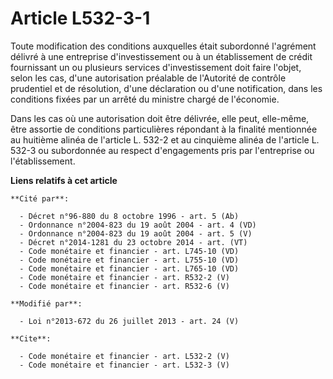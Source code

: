 # Article L532-3-1

Toute modification des conditions auxquelles était subordonné l'agrément délivré à une entreprise d'investissement ou à un
établissement de crédit fournissant un ou plusieurs services d'investissement doit faire l'objet, selon les cas, d'une
autorisation préalable de l'Autorité de contrôle prudentiel et de résolution, d'une déclaration ou d'une notification, dans
les conditions fixées par un arrêté du ministre chargé de l'économie. 

Dans les cas où une autorisation doit être délivrée, elle peut, elle-même, être assortie de conditions particulières
répondant à la finalité mentionnée au huitième alinéa de l'article L. 532-2 et au cinquième alinéa de l'article L. 532-3 ou
subordonnée au respect d'engagements pris par l'entreprise ou l'établissement.

**Liens relatifs à cet article**

	**Cité par**:

	  - Décret n°96-880 du 8 octobre 1996 - art. 5 (Ab)
	  - Ordonnance n°2004-823 du 19 août 2004 - art. 4 (VD)
	  - Ordonnance n°2004-823 du 19 août 2004 - art. 5 (V)
	  - Décret n°2014-1281 du 23 octobre 2014 - art. (VT)
	  - Code monétaire et financier - art. L745-10 (VD)
	  - Code monétaire et financier - art. L755-10 (VD)
	  - Code monétaire et financier - art. L765-10 (VD)
	  - Code monétaire et financier - art. R532-2 (V)
	  - Code monétaire et financier - art. R532-6 (V)

	**Modifié par**:

	  - Loi n°2013-672 du 26 juillet 2013 - art. 24 (V)

	**Cite**:

	  - Code monétaire et financier - art. L532-2 (V)
	  - Code monétaire et financier - art. L532-3 (V)
